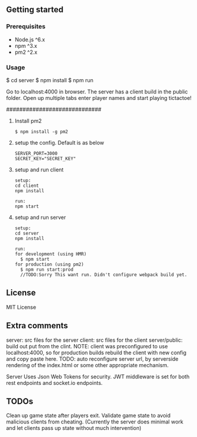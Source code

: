 ## Getting started

### Prerequisites

- Node.js ^6.x
- npm ^3.x
- pm2 ^2.x

### Usage

$ cd server
$ npm install
$ npm run

Go to localhost:4000 in browser.
The server has a client build in the public folder.
Open up multiple tabs enter player names and start playing tictactoe!

#############################
1. Install  pm2
    ```
    $ npm install -g pm2
    ```

   
2. setup the config. Default is as below
    ```
    SERVER_PORT=3000
    SECRET_KEY="SECRET_KEY"
    
    ```
3. setup and run client
   ```
   setup:
   cd client
   npm install
   
   run:
   npm start
   ```
4. setup and run server
    ```
    setup:
    cd server
    npm install 
    
    run:
    for development (using HMR)
      $ npm start
    for production (using pm2)
      $ npm run start:prod
      //TODO:Sorry This want run. Didn't configure webpack build yet.
    ```

## License
MIT License


## Extra comments

server: src files for the server
client: src files for the client
server/public: build out put from the clint. NOTE: client was preconfigured to use localhost:4000, so for production builds rebuild the client with new config and copy paste here. TODO: auto reconfigure server url, by serverside rendering of the index.html or some other appropriate mechanism. 

Server Uses Json Web Tokens for security.
JWT middleware is set for both rest endpoints and socket.io  endpoints.

## TODOs
Clean up game state after players exit.
Validate game state to avoid malicious clients from cheating. (Currently the server does minimal work and let clients pass up state without much intervention)